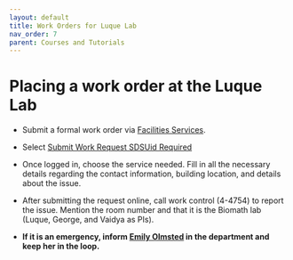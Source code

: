 ```yaml
---
layout: default
title: Work Orders for Luque Lab
nav_order: 7
parent: Courses and Tutorials
---
```


# Placing a work order at the Luque Lab

- Submit a formal work order via [Facilities Services](https://bfa.sdsu.edu/campus/facilities/services).
- Select [Submit Work Request SDSUid Required](https://sdsu.assetworks.cloud/)
- Once logged in, choose the service needed. Fill in all the necessary details regarding the contact information, building location, and details about the issue.
- After submitting the request online, call work control (4-4754) to report the issue. Mention the room number and that it is the Biomath lab (Luque, George, and Vaidya as PIs).

- **If it is an emergency, inform [Emily Olmsted](erolmsted@sdsu.edu) in the department and keep her in the loop.**
